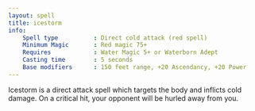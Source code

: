 ```yaml
---
layout: spell
title: icestorm
info:
    Spell type          : Direct cold attack (red spell)
    Minimum Magic       : Red magic 75+
    Requires            : Water Magic 5+ or Waterborn Adept
    Casting time        : 5 seconds
    Base modifiers      : 150 feet range, +20 Ascendancy, +20 Power
---
```


Icestorm is a direct attack spell which targets the body and inflicts cold 
damage.  On a critical hit, your opponent will be hurled away from you.
